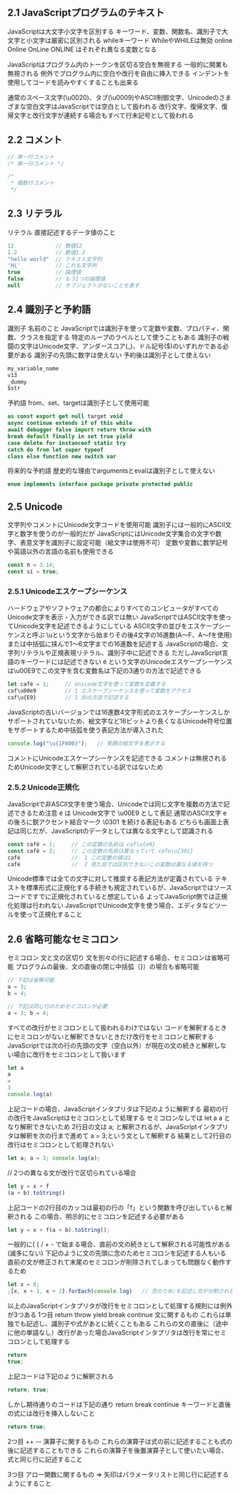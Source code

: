 ## 2.1 JavaScriptプログラムのテキスト

JavaScriptは大文字小文字を区別する
キーワード、変数、関数名、識別子で大文字と小文字は厳密に区別される
whileキーワード WhileやWHILEは無効
online Online OnLine ONLINE はそれぞれ異なる変数となる

JavaScriptはプログラム内のトークンを区切る空白を無視する
一般的に開業も無視される
例外でプログラム内に空白や改行を自由に挿入できる
インデントを使用してコードを読みやすくすることも出来る

通常のスペース文字(\u0020)、タブ(\u0009)やASCII制御文字、Unicodeのさまざまな空白文字はJavaScriptでは空白として扱われる
改行文字、復帰文字、復帰文字と改行文字が連続する場合もすべて行末記号として扱われる

## 2.2 コメント
```JavaScript
// 単一行コメント
/* 単一行コメント */
```

```JavaScript
/*
 * 複数行コメント
 */
```

## 2.3 リテラル
リテラル 直接記述するデータ値のこと
```JavaScript
12             // 数値12
1.2            // 数値1.2
"hello world"  // テキスト文字列
'Hi'           // これも文字列
true           // 論理値
false          // もう1つの論理値
null           // オブジェクトがないことを表す
```

## 2.4 識別子と予約語
識別子 名前のこと
JavaScriptでは識別子を使って定数や変数、プロパティ、関数、クラスを指定する
特定のループのラベルとして使うこともある
識別子の戦闘の文字はUnicode文字、アンダースコア(_)、ドル記号($)のいずれかである必要がある
識別子の先頭に数字は使えない
予約後は識別子として使えない

```JavaScript
my_variable_name
v13
_dummy
$str
```

予約語
from、set、targetは識別子として使用可能
```JavaScript
as const export get null target void
async continue extends if of this while
await debugger false import return throw with
break default finally in set true yield
case delete for instanceof static try
catch do from let super typeof
class else function new switch var
```

将来的な予約語
歴史的な理由でargumentsとevalは識別子として使えない
```JavaScript
enum implements interface package private protected public
```

## 2.5 Unicode
文字列やコメントにUnicode文字コードを使用可能
識別子には一般的にASCII文字と数字を使うのが一般的だが
JavaScriptにはUnicode文字集合の文字や数字、表意文字を識別子に設定可能（絵文字は使用不可）
定数や変数に数学記号や英語以外の言語の名前も使用できる

```JavaScript
const π = 3.14;
const sí = true;
```

### 2.5.1 Unicodeエスケープシーケンス
ハードウェアやソフトウェアの都合によりすべてのコンピュータがすべてのUnicode文字を表示・入力ができる訳では無い
JavaScriptではASCII文字を使ってUnicode文字を記述できるようにしている
ASCII文字の並びをエスケープシーケンスと呼ぶ
\uという文字から始まりその後4文字の16進数(A〜F、A〜fを使用)
または中括弧に挟んで1〜6文字までの16進数を記述する
JavaScriptの場合、文字列リテラルや正規表現リテラル、識別子中に記述できる
ただしJavaScript言語のキーワードには記述できない
é という文字のUnicodeエスケープシーケンスは\u00E9でこの文字を含む変数名は下記の3通りの方法で記述できる

```JavaScript
let café = 1;     // Unicode文字を使って変数を定義する
caf\u00e9         // 1 エスケープシーケンスを使って変数をアクセス
caf\u{E9}         // 1 別の方法で記述する
```

JavaScriptの古いバージョンでは16進数4文字形式のエスケープシーケンスしかサポートされていないため、絵文字など16ビットより長くなるUnicode符号位置をサポートするため中括弧を使う表記方法が導入された

```JavaScript
console.log("\u{1F600}");   // 笑顔の絵文字を表示する
```

コメントにUnicodeエスケープシーケンスを記述できる
コメントは無視されるためUnicode文字として解釈されている訳ではないため

### 2.5.2 Unicode正規化
JavaScriptで非ASCII文字を使う場合、Unicodeでは同じ文字を複数の方法で記述できるため注意
é は Unicode文字で \u00E9 として表記
通常のASCII文字 eの後ろに鋭アクセント結合マーク \0301 を続ける表記もある
どちらも画面上表記は同じだが、JavaScriptのデータとしては異なる文字として認識される

```JavaScript
const café = 1;     // この定数の名前は caf\u{e9}
const café = 2;     // この定数の名前は異なっていて cafe\u{301}
café                //  1 この定数の値は1
café                //  2 見た目では区別できないこの変数は異なる値を持つ
```

Unicode標準では全ての文字に対して推奨する表記方法が定義されている
テキストを標準形式に正規化する手続きも規定されているが、JavaScriptではソースコードですでに正規化されていると想定している
よってJavaScript側では正規化処理は行われない
JavaScriptでUnicode文字を使う場合、エディタなどツールを使って正規化すること

## 2.6 省略可能なセミコロン

セミコロン 文と文の区切り
文を別々の行に記述する場合、セミコロンは省略可能
プログラムの最後、文の直後の閉じ中括弧（}）の場合も省略可能

```JavaScript
// 下記は省略可能
a = 3;
b = 4;
```

```JavaScript
// 下記は同じ行のためセミコロンが必要
a = 3; b = 4;
```

すべての改行がセミコロンとして扱われるわけではない
コードを解釈するときにセミコロンがないと解釈できないときだけ改行をセミコロンと解釈する
JavaScriptでは次の行の先頭の文字（空白以外）が現在の文の続きと解釈しない場合に改行をセミコロンとして扱います

```JavaScript
let a
a
=
3
console.log(a)
```

上記コードの場合、JavaScriptインタプリタは下記のように解釈する
最初の行の改行をJavaScriptはセミコロンとして処理する
セミコロンなしでは let a a となり解釈できないため
2行目の文は a; と解釈されるが、JavaScriptインタプリタは解釈を次の行まで進めて a = 3;という文として解釈する
結果として2行目の改行はセミコロンとして処理されない

```JavaScript
let a; a = 3; console.log(a);
```

// 2つの異なる文が改行で区切られている場合

```JavaScript
let y = x + f
(a + b).toString()
```

上記コードの2行目のカッコは最初の行の「f」という関数を呼び出していると解釈される
この場合、明示的にセミコロンを記述する必要がある

```JavaScript
let y = x + f(a + b).toString();
```

一般的に( { / + - で始まる場合、直前の文の続きとして解釈される可能性がある(滅多にない)
下記のように文の先頭に念のためセミコロンを記述する人もいる
直前の文が修正されて末尾のセミコロンが削除されてしまっても問題なく動作するため

```JavaScript
let x = 0;
;[x, x + 1, x + 2].forEach(console.log)   // 念のため;を記述し文が分割されないようにする
```

以上のJavaScriptインタプリタが改行をセミコロンとして処理する規則には例外が3つある
1つ目 return throw yield break continue 文に関するもの
これらは単独でも記述し、識別子や式があとに続くこともある
これらの文の直後に（途中に他の単語なし）改行があった場合JavaScriptインタプリタは改行を常にセミコロンとして処理する

```JavaScript
return
true;
```

上記コードは下記のように解釈される

```JavaScript
return; true;
```

しかし期待通りのコードは下記の通り
return break continue キーワードと直後の式には改行を挿入しないこと

```JavaScript
return true;
```

2つ目 ++ -- 演算子に関するもの
これらの演算子は式の前に記述することも式の後に記述することもできる
これらの演算子を後置演算子として使いたい場合、式と同じ行に記述すること

3つ目 アロー関数に関するもの
=> 矢印はパラメータリストと同じ行に記述するようにすること
